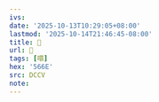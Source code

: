 ```yaml
---
ivs:
date: '2025-10-13T10:29:05+08:00'
lastmod: '2025-10-14T21:46:45-08:00'
title: 􂩿
url: 􂩿
tags: [噮]
hex: '566E'
src: DCCV
note:
---
```

